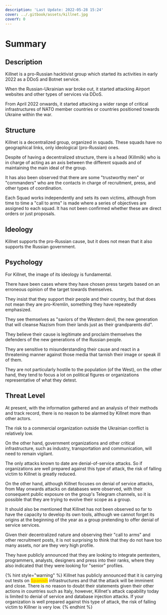 ```yaml
---
description: 'Last Update: 2022-05-28 15:24'
cover: ../.gitbook/assets/killnet.jpg
coverY: 0
---
```


# Summary

## Description

Killnet is a pro-Russian hacktivist group which started its activities in early 2022 as a DDoS and Botnet service.

When the Russian-Ukrainian war broke out, it started attacking Airport websites and other types of services via DDoS.&#x20;

From April 2022 onwards, it started attacking a wider range of critical infrastructures of NATO member countries or countries positioned towards Ukraine within the war.

## Structure

Killnet is a decentralized group, organized in squads. These squads have no geographical links, only ideological (pro-Russian) ones.

Despite of having a decentralized structure, there is a head (Killmilk) who is in charge of acting as an axis between the different squads and of maintaining the main ideal of the group.

It has also been observed that there are some "trustworthy men" or "commanders" who are the contacts in charge of recruitment, press, and other types of coordination.

Each Squad works independently and sets its own victims, although from time to time a "call to arms" is made where a series of objectives are assigned to each squad. It has not been confirmed whether these are direct orders or just proposals.

## Ideology

Killnet supports the pro-Russian cause, but it does not mean that it also supports the Russian government.

## Psychology

For Killnet, the image of its ideology is fundamental.

There have been cases where they have chosen press targets based on an erroneous opinion of the target towards themselves.

They insist that they support their people and their country, but that does not mean they are pro-Kremlin, something they have repeatedly emphasized.

They see themselves as "saviors of the Western devil, the new generation that will cleanse Nazism from their lands just as their grandparents did".

They believe their cause is legitimate and proclaim themselves the defenders of the new generations of the Russian people.

They are sensitive to misunderstanding their cause and react in a threatening manner against those media that tarnish their image or speak ill of them.

They are not particularly hostile to the population (of the West), on the other hand, they tend to focus a lot on political figures or organizations representative of what they detest.

## Threat Level

At present, with the information gathered and an analysis of their methods and track record, there is no reason to be alarmed by Killnet more than other actors.

The risk to a commercial organization outside the Ukrainian conflict is relatively low.

On the other hand, government organizations and other critical infrastructure, such as industry, transportation and communication, will need to remain vigilant.

The only attacks known to date are denial-of-service attacks. So if organizations are well prepared against this type of attack, the risk of falling victim to Killnet is greatly reduced.

On the other hand, although Killnet focuses on denial of service attacks, from May onwards attacks on databases were observed, with their consequent public exposure on the group's Telegram channels, so it is possible that they are trying to evolve their scope as a group.

It should also be mentioned that Killnet has not been observed so far to have the capacity to develop its own tools, although we cannot forget its origins at the beginning of the year as a group pretending to offer denial of service services.

Given their decentralized nature and observing their "call to arms" and other recruitment posts, it is not surprising to think that they do not have too many assets, nor are they very high profile.

They have publicly announced that they are looking to integrate pentesters, programmers, analysts, designers and press into their ranks, where they also indicated that they were looking for "senior" profiles.

{% hint style="warning" %}
Killnet has publicly announced that it is carrying out tests on <mark style="color:orange;">**Spanish**</mark> infrastructures and that the attack will be imminent and close. There is no reason to doubt their statements given their other actions in countries such as Italy, however, Killnet's attack capability today is limited to denial of service and database injection attacks. If your organization is well prepared against this type of attack, the risk of falling victim to Killner is very low.
{% endhint %}
